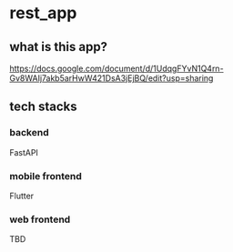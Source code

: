 # rest_app

## what is this app?
https://docs.google.com/document/d/1UdqgFYvN1Q4rn-Gv8WAIj7akb5arHwW421DsA3jEjBQ/edit?usp=sharing

## tech stacks
### backend
FastAPI
### mobile frontend
Flutter
### web frontend
TBD
